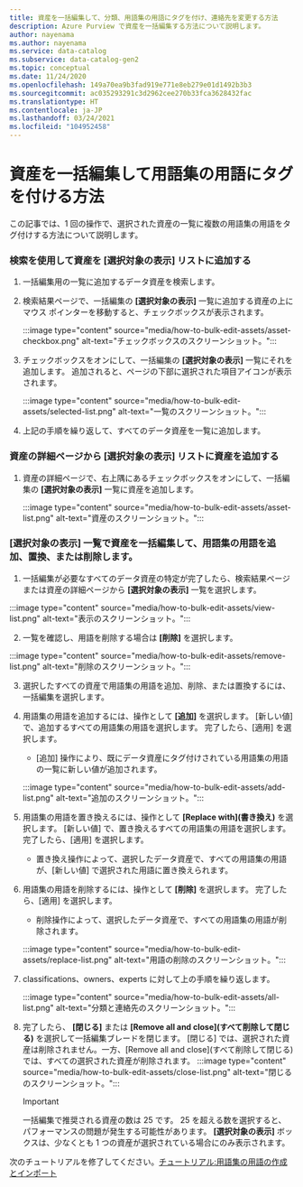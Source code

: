 ```yaml
---
title: 資産を一括編集して、分類、用語集の用語にタグを付け、連絡先を変更する方法
description: Azure Purview で資産を一括編集する方法について説明します。
author: nayenama
ms.author: nayenama
ms.service: data-catalog
ms.subservice: data-catalog-gen2
ms.topic: conceptual
ms.date: 11/24/2020
ms.openlocfilehash: 149a70ea9b3fad919e771e8eb279e01d1492b3b3
ms.sourcegitcommit: ac035293291c3d2962cee270b33fca3628432fac
ms.translationtype: HT
ms.contentlocale: ja-JP
ms.lasthandoff: 03/24/2021
ms.locfileid: "104952458"
---
```

# <a name="how-to-bulk-edit-assets-to-tag-glossary-terms"></a>資産を一括編集して用語集の用語にタグを付ける方法

この記事では、1 回の操作で、選択された資産の一覧に複数の用語集の用語をタグ付けする方法について説明します。

### <a name="add-assets-to-view-selected-list-using-search"></a>検索を使用して資産を [選択対象の表示] リストに追加する

1. 一括編集用の一覧に追加するデータ資産を検索します。

2. 検索結果ページで、一括編集の **[選択対象の表示]** 一覧に追加する資産の上にマウス ポインターを移動すると、チェックボックスが表示されます。

   :::image type="content" source="media/how-to-bulk-edit-assets/asset-checkbox.png" alt-text="チェックボックスのスクリーンショット。":::

3. チェックボックスをオンにして、一括編集の **[選択対象の表示]** 一覧にそれを追加します。 追加されると、ページの下部に選択された項目アイコンが表示されます。

   :::image type="content" source="media/how-to-bulk-edit-assets/selected-list.png" alt-text="一覧のスクリーンショット。":::

4. 上記の手順を繰り返して、すべてのデータ資産を一覧に追加します。

### <a name="add-assets-to-view-selected-list-from-asset-detail-page"></a>資産の詳細ページから [選択対象の表示] リストに資産を追加する

1. 資産の詳細ページで、右上隅にあるチェックボックスをオンにして、一括編集の **[選択対象の表示]** 一覧に資産を追加します。

   :::image type="content" source="media/how-to-bulk-edit-assets/asset-list.png" alt-text="資産のスクリーンショット。":::

### <a name="bulk-edit-assets-in-the-view-selected-list-to-add-replace-or-remove-glossary-terms"></a>[選択対象の表示] 一覧で資産を一括編集して、用語集の用語を追加、置換、または削除します。

1. 一括編集が必要なすべてのデータ資産の特定が完了したら、検索結果ページまたは資産の詳細ページから **[選択対象の表示]** 一覧を選択します。

:::image type="content" source="media/how-to-bulk-edit-assets/view-list.png" alt-text="表示のスクリーンショット。":::

2. 一覧を確認し、用語を削除する場合は **[削除]** を選択します。

:::image type="content" source="media/how-to-bulk-edit-assets/remove-list.png" alt-text="削除のスクリーンショット。":::

3. 選択したすべての資産で用語集の用語を追加、削除、または置換するには、一括編集を選択します。

4. 用語集の用語を追加するには、操作として **[追加]** を選択します。 [新しい値] で、追加するすべての用語集の用語を選択します。 完了したら、[適用] を選択します。
    - [追加] 操作により、既にデータ資産にタグ付けされている用語集の用語の一覧に新しい値が追加されます。  
   
    :::image type="content" source="media/how-to-bulk-edit-assets/add-list.png" alt-text="追加のスクリーンショット。":::

5. 用語集の用語を置き換えるには、操作として **[Replace with]\(書き換え\)** を選択します。 [新しい値] で、置き換えるすべての用語集の用語を選択します。 完了したら、[適用] を選択します。
    - 置き換え操作によって、選択したデータ資産で、すべての用語集の用語が、[新しい値] で選択された用語に置き換えられます。
   
6. 用語集の用語を削除するには、操作として **[削除]** を選択します。 完了したら、[適用] を選択します。
    - 削除操作によって、選択したデータ資産で、すべての用語集の用語が削除されます。
   
    :::image type="content" source="media/how-to-bulk-edit-assets/replace-list.png" alt-text="用語の削除のスクリーンショット。":::

7. classifications、owners、experts に対して上の手順を繰り返します。

    :::image type="content" source="media/how-to-bulk-edit-assets/all-list.png" alt-text="分類と連絡先のスクリーンショット。":::

8. 完了したら、 **[閉じる]** または **[Remove all and close]\(すべて削除して閉じる\)** を選択して一括編集ブレードを閉じます。 [閉じる] では、選択された資産は削除されません。一方、[Remove all and close]\(すべて削除して閉じる\) では、すべての選択された資産が削除されます。
    :::image type="content" source="media/how-to-bulk-edit-assets/close-list.png" alt-text="閉じるのスクリーンショット。":::

   > [!Important]
   > 一括編集で推奨される資産の数は 25 です。 25 を超える数を選択すると、パフォーマンスの問題が発生する可能性があります。
   > **[選択対象の表示]** ボックスは、少なくとも 1 つの資産が選択されている場合にのみ表示されます。


次のチュートリアルを修了してください。[チュートリアル:用語集の用語の作成とインポート](how-to-create-import-export-glossary.md)
